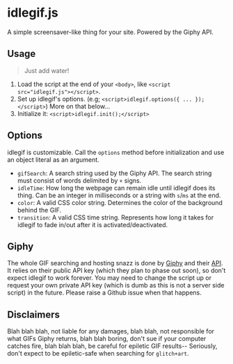 idlegif.js
==========

A simple screensaver-like thing for your site. Powered by the Giphy API.

## Usage

> Just add water!

1. Load the script at the end of your ```<body>```, like ```<script src="idlegif.js"></script>```.
2. Set up idlegif's options. (e.g; ```<script>idlegif.options({ ... });</script>```) More on that below...
3. Initialize it: ```<script>idlegif.init();</script>```

## Options

idlegif is customizable. Call the ```options``` method before initialization and use an object literal as an argument.

* ```gifSearch```: A search string used by the Giphy API. The search string must consist of words delimited by ```+``` signs.
* ```idleTime```: How long the webpage can remain idle until idlegif does its thing. Can be an integer in milliseconds or a string with ```s```/```ms``` at the end.
* ```color```: A valid CSS color string. Determines the color of the background behind the GIF.
* ```transition```: A valid CSS time string. Represents how long it takes for idlegif to fade in/out after it is activated/deactivated.

## Giphy

The whole GIF searching and hosting snazz is done by [Giphy](http://giphy.com) and their [API](https://github.com/giphy/GiphyAPI). It relies on their public API key (which they plan to phase out soon), so don't expect idlegif to work forever. You may need to change the script up or request your own private API key (which is dumb as this is not a server side script) in the future. Please raise a Github issue when that happens.

## Disclaimers

Blah blah blah, not liable for any damages, blah blah, not responsible for what GIFs Giphy returns, blah blah boring, don't sue if your computer catches fire, blah blah blah, be careful for epiletic GIF results-- Seriously, don't expect to be epiletic-safe when searching for ```glitch+art```.
